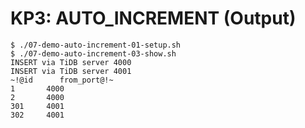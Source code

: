 # KP3: AUTO_INCREMENT (Output)

```12
$ ./07-demo-auto-increment-01-setup.sh
$ ./07-demo-auto-increment-03-show.sh
INSERT via TiDB server 4000
INSERT via TiDB server 4001
~!@id      from_port@!~
1       4000
2       4000
301     4001
302     4001
```